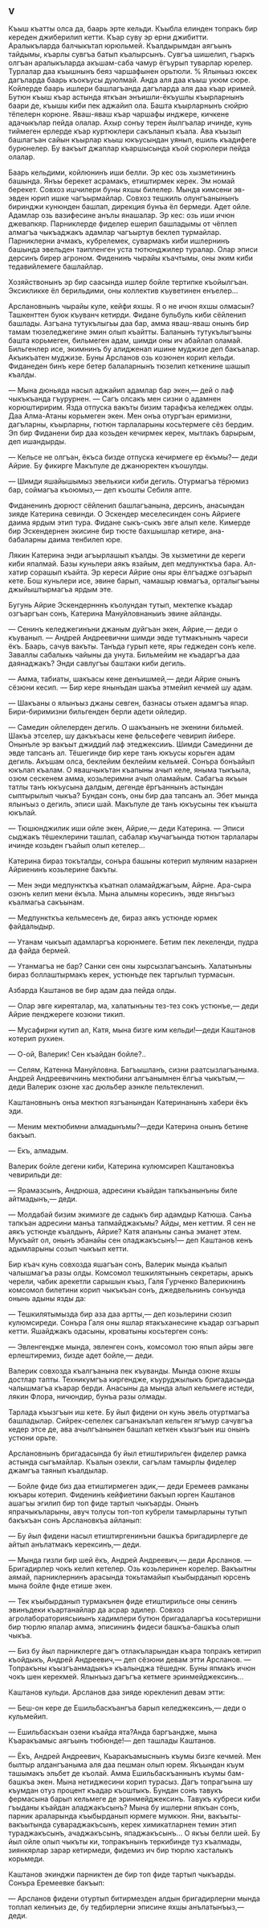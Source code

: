 ### V

Къыш къатты олса да, баарь эрте кельди.
Къыбла елинден топракъ бир кереден джиберилип кетти.
Къар суву эр ерни джибитти.
Аралыкъларда балчыкътап юрюльмей.
Къалдырымдан аягъынъ тайдымы, къарлы сувгъа батып къалырсынъ.
Сувгъа шишелип, гъаркъ олгъан аралыкъларда акъшам-саба чамур ёгъурып туварлар юрелер.
Турлалар даа къышнынъ беяз чаршафынен орьтюли.
%
Ялыньыз юксек дагъларда баарь къокъусы дуюлмай.
Анда аля даа къыш укюм сюре.
Койлерде баарь ишлери башлагъанда дагъларда аля даа къар иримей.
Бутюн къыш къар астында яткъан энъишли-ёкъушлы къырларнынъ баари де, къышы киби пек аджайип ола.
Башта къырларнынъ сюйрю тёпелерн корюне.
Яваш-яваш къар чаршафы инджере, кичкене адачыкълар пейда олалар.
Ахыр сонъу терен йылгъалар ичинде, кунь тиймеген ерлерде къар куртюклери сакъланып къала.
Ава къызып башлагъан сайын къырлар къыш юкъусындан уянып, ешиль къадифеге бурюнелер.
Бу вакъыт джаплар къаршысында къой сюрюлери пейда олалар.

Баарь кельдими, койлюнинъ иши белли.
Эр кес озь хызметининъ башында.
Янъы берекет асрамакъ, етиштирмек керек.
Эм номай берекет.
Совхоз ишчилери буны яхшы билелер.
Мында кимсени эв-эвден юрип ишке чагъырмайлар.
Совхоз тешкиль олунгъанынынъ биринджи кунюнден башлап, дирекция бунъа ёл бермеди.
Адет ойле.
Адамлар озь вазифесине анълы янашалар.
Эр кес: озь иши ичюн джевапкяр.
Парниклерде фиделер ешерип башладымы от чёплеп алмагъа чыкъаджакъ адамлар чагъыртув беклеп турмайлар.
Парниклерни ачмакъ, кубрелемек, сувармакъ киби ишлернинъ башында эвельден таипленген уста тютюнджилер туралар.
Олар эписи дерсинъ бирер агроном.
Фиденинъ чырайы къачтымы, оны эким киби тедавийлемеге башлайлар.

Хозяйствонынъ эр бир саасында ишлер бойле тертипке къойылгъан.
Эксикликке ёл берильдими, оны коллектив къуветинен енъелер...

Арслановнынъ чырайы куле, кейфи яхшы.
Я о не ичюн яхшы олмасын?
Ташкенттен буюк къуванч кетирди.
Фидане бульбуль киби сёйленип башлады.
Азгъана тутукълыгьы даа бар, амма яваш-яваш онынъ бир тамам тюзеледжегине эмин олып къайтты.
Баланынъ тутукълыгъыны башта корьмеген, бильмеген адам, шимди оны ич абайлап оламай.
Бильгенлер исе, экимнинъ бу алидженап ишине муджизе деп бакъалар.
Акъикъатен муджизе.
Буны Арсланов озь козюнен корип кельди.
Фиданеден бинъ кере бетер балаларнынъ тюзелип кеткенине шашып къалды.

— Мына дюньяда насыл аджайип адамлар бар экен,— дей о лаф чыкъкъанда гъурурнен.
— Сагъ олсакъ мен сизни о адамнен корюштиририм.
Язда отпуска вакъты бизим тарафкъа келеджек олды.
Даа Алма-Атаны корьмеген экен.
Мен онъа отургъан еримизни, дагъларны, къырларны, гютюн тарлаларыны косьтермеге сёз бердим.
Эп бир Фиданени бир даа козьден кечирмек керек, мытлакъ барырым, деп ишандырды.

— Кельсе не олгъан, ёкъса бизде отпуска кечирмеге ер ёкъмы?— деди Айрие.
Бу фикирге Макъпуле де джанюректен къошулды.

— Шимди яшайышымыз эвелькиси киби дегиль.
Отурмагъа тёрюмиз бар, соймагъа къоюмыз,— деп къошты Себиля апте.

Фиданенинъ дюрюст сёйленип башлагъанына, дерсинъ, анасындан зияде Катерина севинди.
О Эскендер меселесинден сонъ Айриеге даима ярдым этип тура.
Фидане сыкъ-сыкъ эвге алып келе.
Кимерде бир Эскендернен экисине бир тюсте бахшышлар кетире, ана-бабаларны даима тенбилеп юре.

Лякин Катерина энди агъырлашып къалды.
Эв хызметини де кереги киби япалмай.
Базы куньлери аякъ язайым, деп медпункткъа бара.
Ал-хатир сорашып къайта.
Эр кереси Айрие оны яры ёлгъадже озгъарып кете.
Бош куньлери исе, эвине барып, чамашыр ювмагъа, орталыгъыны джыйыштырмагъа ярдым эте.

Бугунь Айрие Эскендернннъ къолундан тутып, мектепке къадар озгъаргъан сонъ, Катерина Мануйловнаныиъ эвине айланды.

— Сенинъ келеджегинъни джаным дуйгъан экен, Айрие,— деди о къуванып.
— Андрей Андреевични шимди эвде тутмакънынъ чареси ёкъ.
Баарь, сачув вакъты.
Танъда гурып кете, яры геджеден сонъ келе.
Заваллы сабалыкь чайыны да унута.
Бильмейим не къадаргъа даа даянаджакъ?
Энди савлугъы баштаки киби дегиль.

— Амма, табиаты, шакъасы кене денъишмей,— деди Айрие онынъ сёзюни кесип.
— Бир кере янынъдан шакъа этмейип кечмей шу адам.

— Шакъаны о ялынъыз джаны севген, базнасы отькен адамгъа япар.
Бири-биримизни бильгенден берли адети ойледир.

— Самедин ойлелерден дегиль.
О шакъанынъ не экенини бильмей.
Шакъа этселер, шу дакъкъасы кене фельсефеге чевирип йибере.
Онынъле эр вакъыт джиддий лаф этеджексииъ.
Шимди Самединни де эвде тапсанъ ал.
Тёшегинде бир кере танъ юкъусы корьген адам дегиль.
Акъшам олса, беклейим беклейим кельмей.
Сонъра бонъайып юкълап къалам.
О явашчыкътан къапыны ачып келе, яныма тыкъыла, озюм сескенем амма, козьлеримни ачып оламайым.
Сабагъа якъын татлы танъ юкъусына далдым, дегенде ёргъаннынъ астындан сыптырылып чыкъа?
Бундан сонъ, оны бир даа тапсанъ ал.
Эбет мында ялынъыз о дегиль, эписи шай.
Макъпуле де танъ юкъусыны тек къышта юкълай.

— Тюшюнджилик иши ойле экен, Айрие,— деди Катерина.
— Эписи сыджакъ тёшеклерини ташлап, сабалар къучагъында тютюн тарлалары ичинде козьден гъайып олып кетелер...

Катерина бираз токъталды, сонъра башыны котерип муляним назарнен Айриенинъ козьлерине бакъты.

— Мен энди медпункткъа къатнап оламайджагъым, Айрне.
Ара-сыра озюнъ келип мени ёкъла.
Мына алымны коресинъ, эвде янъгъыз къалмагьа сакъынам.

— Медпункткъа кельмесенъ де, бираз аякъ устюнде юрмек файдалыдыр.

— Утанам чыкъып адамларгъа корюнмеге.
Бетим пек лекеленди, пудра да файда бермей.

— Утанмагъа не бар?
Санки сен оны хырсызлагъансынъ.
Халатынъны бираз боллаштырмакъ керек, устюнъде пек таргылып турмасын.

Азбарда Каштанов ве бир адам даа пейда олды.

— Олар эвге киреяталар, ма, халатынъны тез-тез сокъ устюнъе,— деди Айрие пенджереге козюни тикип.

— Мусафирни кутип ал, Катя, мына бизге ким кельди!—деди Каштанов котерип рухиен.

— О-ой, Валерик!
Сен къайдан бойле?..

— Селям, Катенна Мануйловна.
Багъышланъ, сизни раатсызлагъаныма.
Андрей Андреевичнинь мектюбини алгъанымнен ёлгъа чыкътым,— деди Валерик озюне хас дюльбер аэнкле пельтекленип.

Каштановнынъ онъа мектюп язгъанындан Катеринанынъ хабери ёкъ эди.

— Меним мектюбимни алмадынъмы?—деди Катерина онынъ бетине бакъып.

— Екъ, алмадым.

Валерик бойле дегени киби, Катерина кулюмсиреп Каштановкъа чевирильди де:

— Ярамазсынъ, Андрюша, адресини къайдан тапкъанынъны биле айтмадынъ,— деди.

— Молдабай бизим экимизге де садыкъ бир адамдыр Катюша.
Санъа тапкъан адресини манъа тапмайджакъмы?
Айды, мен кеттим.
Я сен не аякъ устюнде къалдынъ, Айрие?
Катя апанъны санъа эманет этем.
Мукъайт ол, онынъ эбанайы сен оладжакъсынъ!— деп Каштанов кенъ адымларыны созып чыкъып кетти.

Бир къач кунь совхозда яшагъан сонъ, Валерик мында къалып чалышмагъа разы олды.
Комсомол тешкилятынынъ секретары, арыкъ черели, чабик арекетли сарышын къыз, Галя Гурченко Валерикнинъ комсомол билетини корип чыкъкъан сонъ, джедвельнинъ сонъунда онынь адыны язды да:

— Тешкилятымызда бир аза даа артты,— деп козьлерини сюзип кулюмсиреди.
Сонъра Галя оны яшлар ятакъханесине къадар озгъарып кетти.
Яшайджакъ одасыны, кроватыны косьтерген сонъ:

— Эвленгендже мында, эвленген сонъ, комсомол тою япып айры эвге ерлештиремиз, бизде адет бойле,— деди.

Валерик совхозда къалгъанына пек къуванды.
Мында озюне яхшы достлар тапты.
Техникумгъа киргендже, къуруджылыкъ бригадасында чалышмагъа къарар берди.
Анасыны да мында алып кельмеге истеди, лякин Флора, ничюндир, бунъа разы олмады.

Тарлада къызгъын иш кете.
Бу йыл фидени он кунь эвель отуртмагъа башладылар.
Сийрек-сепелек сагъанакълап кельген ягъмур сачувгъа кедер этсе де, ава ачылгъанынен башлап кеткен къызгъын иш онынъ устюни орьте.

Арслановнынъ бригадасында бу йыл етиштирильген фиделер рамка астында сыгъмайлар.
Къалын озекли, сагълам тамырлы фиделер джамгъа таянып къалдылар.

— Бойле фиде биз даа етиштирмеген эдик,— деди Еремеев рамканы юкъары котерип.
Фиденинъ кейфиетини бакъып юрген Каштанов ашагъы эгилип бир топ фиде тартып чыкъарды.
Онынъ япрачыкъларыны, авуч толусы топ-топ кубрели тамырларыны тутып бакъкъан сонъ Арслановкъа айланып:

— Бу йыл фидени насыл етиштиргенинъни башкъа бригадирлерге де айтып анълатмакъ керексинъ,— деди.

— Мында гизли бир шей ёкъ, Андрей Андреевич,— деди Арсланов.
— Бригадирлер чокъ келип кетелер.
Озь козьлеринен корелер.
Вакъытны аямай, парниклернинъ арасында токьтамайып къыбырданып юрсенъ мына бойле фнде етише экен.

— Тек къыбырданып турмакънен фиде етиштирильсе оны сенинъ эвинъдеки къартанайлар да асрар эдилер.
Совхоз агролабораториясыиынъ хадимлери бутюн бригадаларгъа косьтеришни бир тюрлю япалар амма, эписининъ фидеси башкъа-башкъа олып чыкъа.

— Биз бу йыл парниклерге дагъ отлакъларындан къара топракъ кетирип къойдыкъ, Андрей Андреевич,— деп сёзюни девам этти Арсланов.
— Топракъны къызгъанмадыкъ» къалынджа тёшеднк.
Буны япмакъ ичюн чокъ шен керекмей.
Ялынъыз дагъгъа кетмеге эринмейджексинъ...

Каштанов кульди.
Арсланов даа зияде юрекленип девам этти:

— Беш-он кере де Ешильбаскъангъа барып келеджексинъ,— деди о кульмейип.

— Ешильбаскъан озени къайда ята?Анда баргъандже, мына Къаракъамыс аягъынъ тюбюнде!— деп ташлады Каштанов.

— Ёкъ, Андрей Андреевич, Кьаракъамыснынъ къумы бизге кечмей.
Мен былтыр алдангъаныма аля даа пешман олып юрем.
Якъындан къум ташымакъ эльбет де къолай.
Амма Ешильбаскъаннынъ къумы бам-башкъа экен.
Мына нетиджесини корип турасыз.
Дагъ топрагъына шу къумдан отуз процент къадар къоштыкъ.
Бундан сонъ тавукъ фермасына барып кельмеге де эринмейджексинъ.
Тавукъ кубреси киби гъыданы къайдан аладжакъсынъ?
Мына бу ишлерни япкъан сонъ, парник араларында къыбырданып юрмеге мумкюн.
Яни, вакъыты-вакъытында сувараджакъсынъ, керек химикатларнен темин этип тураджакъсынъ, ачаджакъсынъ, япаджакъсынъ...
О якъы белли шей.
Бу йыл ойле олып чыкъты ки, топракънынъ теркибинде туз къалмады, зиянкярлар зарар кетирмеди, фидемиз ич бир тюрлю хасталыкъ корьмеди.

Каштанов экинджи парниктен де бир топ фиде тартып чыкъарды.
Сонъра Еремеевке бакъып:

— Арсланов фидени отуртып битирмезден алдын бригадирлерни мында топлап келинъиз де, бу тедбирлерни эписине яхшы анълатынъыз,— деди.
